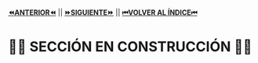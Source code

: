 [**⏪ANTERIOR⏪**](https://github.com/lucasdellasala/intro-desarrollo-web/blob/main/clases/clase-04.md) ||
[**⏩SIGUIENTE⏩**](https://github.com/lucasdellasala/intro-desarrollo-web/blob/main/clases/clase-06.md) ||
[**⏮VOLVER AL ÍNDICE⏮**](https://github.com/lucasdellasala/intro-desarrollo-web)
# 🚧🚧 SECCIÓN EN CONSTRUCCIÓN 🚧🚧